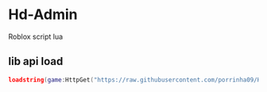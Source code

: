 # Hd-Admin
Roblox script lua

## lib api load
```lua
loadstring(game:HttpGet("https://raw.githubusercontent.com/porrinha09/Hd-Admin/main/api%20load.lua",true))()
```
